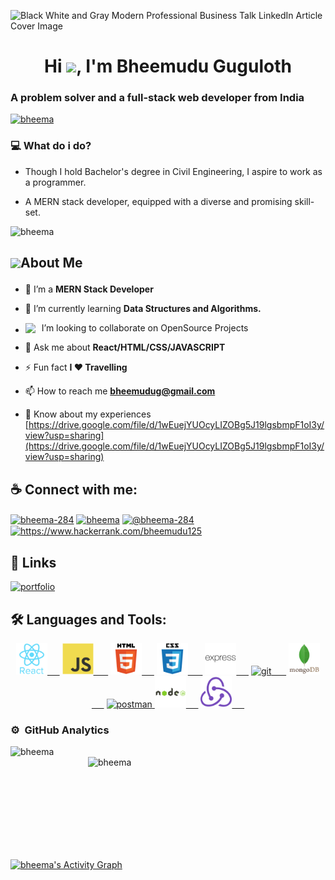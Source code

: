 ![Black White and Gray Modern Professional Business Talk LinkedIn Article Cover Image](https://user-images.githubusercontent.com/96168073/161594749-021d04be-943d-4abc-87b3-c25c6b272486.jpg)

<h1 align="center">Hi <img src="https://camo.githubusercontent.com/e8e7b06ecf583bc040eb60e44eb5b8e0ecc5421320a92929ce21522dbc34c891/68747470733a2f2f6d656469612e67697068792e636f6d2f6d656469612f6876524a434c467a6361737252346961377a2f67697068792e676966" width="30px">, I'm Bheemudu Guguloth</h1>
<h3 align="left">A problem solver and a full-stack web developer from India</h3>

<p align="left"> <a href="https://github.com/ryo-ma/github-profile-trophy"><img src="https://github-profile-trophy.vercel.app/?username=bheema-284" alt="bheema" /></a> </p>

### 💻 What do i do?

- Though I hold Bachelor's degree in Civil Engineering, I aspire to work as a programmer.<br/>

- A MERN stack developer, equipped with a diverse and promising skill-set.

<p align="left"> <img src="https://komarev.com/ghpvc/?username=bheema-284&label=Profile%20views&color=0e75b6&style=flat" alt="bheema" /> </p>

## <p style="display:flex; align-items: center"> <img src="https://img.icons8.com/color/48/000000/user-male-circle--v2.png"/> About Me </p> 

- 🌱 I’m a **MERN Stack Developer**

- 🌱 I’m currently learning **Data Structures and Algorithms.**

- <p style="display:flex; align-items: center;"> <img src="https://img.icons8.com/color/18/000000/teamwork--v2.png" style="margin-right: 10px"/> I’m looking to collaborate on OpenSource Projects </p> 

- 💬 Ask me about **React/HTML/CSS/JAVASCRIPT**

- ⚡ Fun fact **I ❤️ Travelling**

- 📫 How to reach me **bheemudug@gmail.com**

- 📄 Know about my experiences [https://drive.google.com/file/d/1wEuejYUOcyLIZOBg5J19lgsbmpF1oI3y/view?usp=sharing](https://drive.google.com/file/d/1wEuejYUOcyLIZOBg5J19lgsbmpF1oI3y/view?usp=sharing)

<h2 align="left"> ☕ Connect with me:</h2>
<p align="left">
<a href="https://twitter.com/bheema_284" target="blank"><img align="center" src="https://raw.githubusercontent.com/rahuldkjain/github-profile-readme-generator/master/src/images/icons/Social/twitter.svg" alt="bheema-284" height="30" width="40" /></a>
<a href="https://www.linkedin.com/in/bheemudu-guguloth-290089202/" target="blank"><img align="center" src="https://raw.githubusercontent.com/rahuldkjain/github-profile-readme-generator/master/src/images/icons/Social/linked-in-alt.svg" alt="bheema" height="30" width="40" /></a>
<a href="https://medium.com/@bheemudug" target="blank"><img align="center" src="https://raw.githubusercontent.com/rahuldkjain/github-profile-readme-generator/master/src/images/icons/Social/medium.svg" alt="@bheema-284" height="30" width="40" /></a>
<a href="https://www.hackerrank.com/bheemudu125" target="blank"><img align="center" src="https://raw.githubusercontent.com/rahuldkjain/github-profile-readme-generator/master/src/images/icons/Social/hackerrank.svg" alt="https://www.hackerrank.com/bheemudu125" height="30" width="40" /></a>
</p>

## 🔗 Links

[![portfolio](https://img.shields.io/badge/my_portfolio-000?style=for-the-badge&logo=ko-fi&logoColor=white)](https://portfolio-bheema.vercel.app/)

<h2 align="left">🛠 Languages and Tools:</h2>
<p align="center">
   <a href="https://reactjs.org/" target="_blank"> <img src="https://raw.githubusercontent.com/devicons/devicon/master/icons/react/react-original-wordmark.svg" alt="react" width="50" height="50"/>&nbsp;&nbsp;&nbsp;&nbsp;&nbsp;</a>
    <a href="https://developer.mozilla.org/en-US/docs/Web/JavaScript" target="_blank"> <img src="https://raw.githubusercontent.com/devicons/devicon/master/icons/javascript/javascript-original.svg" alt="javascript" width="50" height="50"/> &nbsp;&nbsp;&nbsp;&nbsp;&nbsp;</a> 
   <a href="https://www.w3.org/html/" target="_blank"> <img src="https://raw.githubusercontent.com/devicons/devicon/master/icons/html5/html5-original-wordmark.svg" alt="html5" width="50" height="50"/>&nbsp;&nbsp;&nbsp;&nbsp;&nbsp;</a>
  <a href="https://www.w3schools.com/css/" target="_blank"> <img src="https://raw.githubusercontent.com/devicons/devicon/master/icons/css3/css3-original-wordmark.svg" alt="css3" width="50" height="50"/> &nbsp;&nbsp;&nbsp;&nbsp;&nbsp;</a> 
  <a href="https://expressjs.com" target="_blank"> <img src="https://raw.githubusercontent.com/devicons/devicon/master/icons/express/express-original-wordmark.svg" alt="express" width="50" height="50"/>&nbsp;&nbsp;&nbsp;&nbsp;&nbsp;</a> 
  <a href="https://git-scm.com/" target="_blank"> <img src="https://www.vectorlogo.zone/logos/git-scm/git-scm-icon.svg" alt="git" width="50" height="50"/> &nbsp;&nbsp;&nbsp;&nbsp;&nbsp;</a> 
  <a href="https://www.mongodb.com/" target="_blank"> <img src="https://raw.githubusercontent.com/devicons/devicon/master/icons/mongodb/mongodb-original-wordmark.svg" alt="mongodb" width="50" height="50"/>&nbsp;&nbsp;&nbsp;&nbsp;&nbsp;</a> 
  <a href="https://postman.com" target="_blank" rel="noreferrer"> <img src="https://www.vectorlogo.zone/logos/getpostman/getpostman-icon.svg" alt="postman" width="40" height="40"/> </a> 
  <a href="https://nodejs.org" target="_blank"> <img src="https://raw.githubusercontent.com/devicons/devicon/master/icons/nodejs/nodejs-original-wordmark.svg" alt="nodejs" width="50" height="50"/>&nbsp;&nbsp;&nbsp;&nbsp;&nbsp;</a> 
  <a href="https://redux.js.org" target="_blank"> <img src="https://raw.githubusercontent.com/devicons/devicon/master/icons/redux/redux-original.svg" alt="redux" width="50" height="50"/>&nbsp;&nbsp;&nbsp;&nbsp;&nbsp;</a> </p>

### ⚙️ &nbsp;GitHub Analytics

 <div >
<p><img align="left"  src="https://github-readme-stats.vercel.app/api/top-langs?username=bheema-284&show_icons=true&locale=en&layout=compact&theme=light" alt="bheema" width="380" /></p>

<p>&nbsp;<img align="right"  src="https://github-readme-stats.vercel.app/api?username=bheema-284&show_icons=true&locale=en&theme=light" alt="bheema" width="380" /></p>
</div>

<br/><br/><br/><br/>

<br/><br/><br/><br/>
<a href="https://github.com/bheema-284/github-readme-activity-graph"><img alt="bheema's Activity Graph" src="https://activity-graph.herokuapp.com/graph?username=bheema-284&bg_color=white&color=5BCDEC&line=5BCDEC&point=FFFFFF&hide_border=true" /></a>

<br/><br/>

